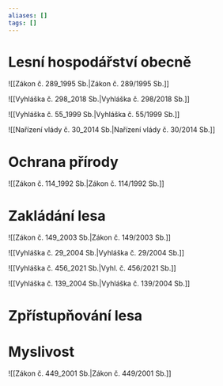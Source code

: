 ```yaml
---
aliases: []
tags: []
---
```


# Lesní hospodářství obecně

![[Zákon č. 289_1995 Sb.|Zákon č. 289/1995 Sb.]]

![[Vyhláška č. 298_2018 Sb.|Vyhláška č. 298/2018 Sb.]]

![[Vyhláška č. 55_1999 Sb.|Vyhláška č. 55/1999 Sb.]] 

![[Nařízení vlády č. 30_2014 Sb.|Nařízení vlády č. 30/2014 Sb.]]

# Ochrana přírody

![[Zákon č. 114_1992 Sb.|Zákon č. 114/1992 Sb.]]

# Zakládání lesa

![[Zákon č. 149_2003 Sb.|Zákon č. 149/2003 Sb.]]


![[Vyhláška č. 29_2004 Sb.|Vyhláška č. 29/2004 Sb.]]

![[Vyhláška č. 456_2021 Sb.|Vyhl. č. 456/2021 Sb.]]

![[Vyhláška č. 139_2004 Sb.|Vyhláška č. 139/2004 Sb.]]

# Zpřístupňování lesa

# Myslivost

![[Zákon č. 449_2001 Sb.|Zákon č. 449/2001 Sb.]]
